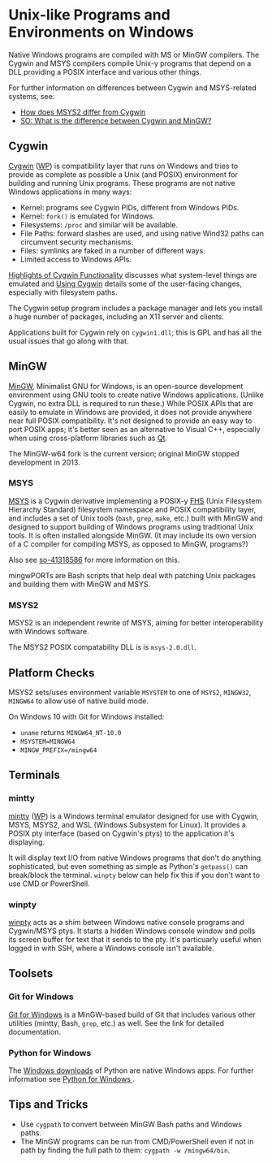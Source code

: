 Unix-like Programs and Environments on Windows
==============================================

Native Windows programs are compiled with MS or MinGW compilers. The
Cygwin and MSYS compilers compile Unix-y programs that depend on a DLL
providing a POSIX interface and various other things.

For further information on differences between Cygwin and MSYS-related
systems, see:

* [How does MSYS2 differ from Cygwin][msys2-diff]
* [SO: What is the difference between Cygwin and MinGW?][so-771756]


Cygwin
------

[Cygwin] \([WP][Cygwin-wp]) is compatibility layer that runs on
Windows and tries to provide as complete as possible a Unix (and
POSIX) environment for building and running Unix programs. These
programs are not native Windows applications in many ways:
- Kernel: programs see Cygwin PIDs, different from Windows PIDs.
- Kernel: `fork()` is emulated for Windows.
- Filesystems: `/proc` and similar will be available.
- File Paths: forward slashes are used, and using native Wind32 paths
  can circumvent security mechanisms.
- Files: symlinks are faked in a number of different ways.
- Limited access to Windows APIs.

[Highlights of Cygwin Functionality][cyg-hi] discusses what
system-level things are emulated and [Using Cygwin][cyg-use] details
some of the user-facing changes, especially with filesystem paths.

The Cygwin setup program includes a package manager and lets you
install a huge number of packages, including an X11 server and
clients.

Applications built for Cygwin rely on `cygwin1.dll`; this is GPL and
has all the usual issues that go along with that.


MinGW
-----

[MinGW], Minimalist GNU for Windows, is an open-source development
environment using GNU tools to create native Windows applications.
(Unlike Cygwin, no extra DLL is required to run these.) While POSIX
APIs that are easily to emulate in Windows are provided, it does not
provide anywhere near full POSIX compatibility. It's not designed to
provide an easy way to port POSIX apps; it's better seen as an
alternative to Visual C++, especially when using cross-platform
libraries such as [Qt].

The MinGW-w64 fork is the current version; original MinGW stopped
development in 2013.

### MSYS

[MSYS] is a Cygwin derivative implementing a POSIX-y [FHS] \(Unix
Filesystem Hierarchy Standard) filesystem namespace and POSIX
compatibility layer, and includes a set of Unix tools (`bash`, `grep`,
`make`, etc.) built with MinGW and designed to support building of
Windows programs using traditional Unix tools. It is often installed
alongside MinGW. (It may include its own version of a C compiler for
compiling MSYS, as opposed to MinGW, programs?)

Also see [so-41318586] for more information on this.

mingwPORTs are Bash scripts that help deal with patching Unix packages
and building them with MinGW and MSYS.

### MSYS2

MSYS2 is an independent rewrite of MSYS, aiming for better
interoperability with Windows software.

The MSYS2 POSIX compatability DLL is is `msys-2.0.dll`.


Platform Checks
---------------

MSYS2 sets/uses environment variable `MSYSTEM` to one of `MSYS2`,
`MINGW32`, `MINGW64` to allow use of native build mode.

On Windows 10 with Git for Windows installed:
* `uname` returns `MINGW64_NT-10.0`
* `MSYSTEM=MINGW64`
* `MINGW_PREFIX=/mingw64`


Terminals
---------

### mintty

[mintty] \([WP][mintty-wp]) is a Windows terminal emulator designed
for use with Cygwin, MSYS, MSYS2, and WSL (Windows Subsystem for
Linux). It provides a POSIX pty interface (based on Cygwin's ptys) to
the application it's displaying.

It will display text I/O from native Windows programs that don't do
anything sophisticated, but even something as simple as Python's
`getpass()` can break/block the terminal. `winpty` below can help fix
this if you don't want to use CMD or PowerShell.

### winpty

[winpty] acts as a shim between Windows native console programs and
Cygwin/MSYS ptys. It starts a hidden Windows console window and polls
its screen buffer for text that it sends to the pty. It's particuarly
useful when logged in with SSH, where a Windows console isn't
available.


Toolsets
--------

### Git for Windows

[Git for Windows](../git/win.md) is a MinGW-based build of Git that
includes various other utilities (mintty, Bash, `grep`, etc.) as well.
See the link for detailed documentation.

### Python for Windows

The [Windows downloads][py-win-dl] of Python are native Windows apps.
For further information see [Python for Windows
](../lang/python/runtime/win.md).


Tips and Tricks
---------------

* Use `cygpath` to convert between MinGW Bash paths and Windows paths.
* The MinGW programs can be run from CMD/PowerShell even if not in path
  by finding the full path to them: `cygpath -w /mingw64/bin`.



[Cyg-hi]: https://www.cygwin.com/cygwin-ug-net/highlights.html
[Cyg-use]: https://www.cygwin.com/cygwin-ug-net/using.html#
[Cygwin-wp]: https://en.wikipedia.org/wiki/Cygwin
[Cygwin]: http://cygwin.com/
[FHS]: http://www.pathname.com/fhs/
[MSYS2]: https://github.com/msys2/msys2/wiki/
[MSYS]: http://www.mingw.org/wiki/MSYS
[MinGW]: https://en.wikipedia.org/wiki/MinGW
[Qt]: https://en.wikipedia.org/wiki/Qt_(software)
[mintty-wp]: https://en.wikipedia.org/wiki/Mintty
[mintty]: https://mintty.github.io/
[msys2-diff]: https://github.com/msys2/msys2/wiki/How-does-MSYS2-differ-from-Cygwin
[py-win-dl]: https://www.python.org/downloads/windows/
[so-41318586]: https://stackoverflow.com/a/41318586/107294
[so-771756]: https://stackoverflow.com/q/771756/107294
[winpty]: https://github.com/rprichard/winpty
